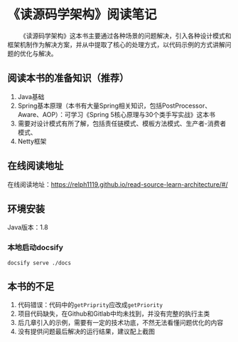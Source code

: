 # 《读源码学架构》阅读笔记

&emsp;&emsp;《读源码学架构》这本书主要通过各种场景的问题解决，引入各种设计模式和框架机制作为解决方案，并从中提取了核心的处理方式，以代码示例的方式讲解问题的优化与解决。

## 阅读本书的准备知识（推荐）
1. Java基础
2. Spring基本原理（本书有大量Spring相关知识，包括PostProcessor、Aware、AOP）：可学习《Spring 5核心原理与30个类手写实战》这本书
3. 需要对设计模式有所了解，包括责任链模式、模板方法模式、生产者-消费者模式、
4. Netty框架

## 在线阅读地址
在线阅读地址：https://relph1119.github.io/read-source-learn-architecture/#/

## 环境安装
Java版本：1.8

### 本地启动docsify
```shell
docsify serve ./docs
```

## 本书的不足

1. 代码错误：代码中的`getPriprity`应改成`getPriority`
2. 项目代码缺失，在Github和Gitlab中均未找到，并没有完整的执行主类
3. 后几章引入的示例，需要有一定的技术功底，不然无法看懂问题优化的内容
4. 没有提供问题最后解决的运行结果，建议配上截图